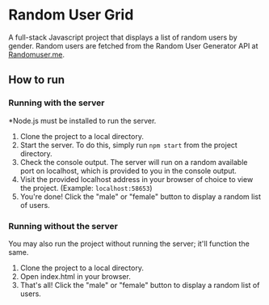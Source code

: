 # Random User Grid
A full-stack Javascript project that displays a list of random users by gender. Random users are fetched from the 
Random User Generator API at [Randomuser.me](Randomuser.me).

## How to run

### Running with the server
*Node.js must be installed to run the server.

1. Clone the project to a local directory.
2. Start the server. To do this, simply run ```npm start``` from the project directory.
3. Check the console output. The server will run on a random available port on localhost, which is provided to you in the console output. 
4. Visit the provided localhost address in your browser of choice to view the project. (Example: ```localhost:58653```)
5. You're done! Click the "male" or "female" button to display a random list of users.

### Running without the server
You may also run the project without running the server; it'll function the same. 

1. Clone the project to a local directory.
2. Open index.html in your browser.
3. That's all! Click the "male" or "female" button to display a random list of users.
